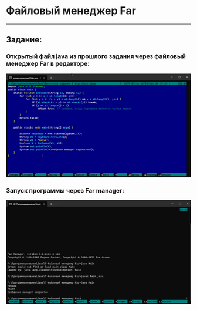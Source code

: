 # Файловый менеджер Far
___
## Задание:
### Открытый файл java из прошлого задания через файловый менеджер Far в редакторе:

![Screenshot.png](ScreenshotFarManager.jpg)

### Запуск программы через Far manager:

![](Screenshot2.jpg)
